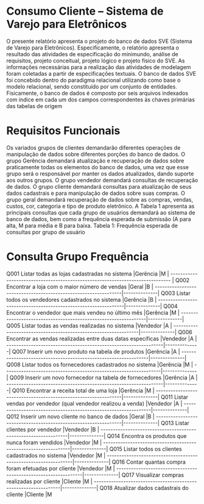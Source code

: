 # Consumo Cliente – Sistema de Varejo para Eletrônicos

O presente relatório apresenta o projeto do banco de dados SVE
(Sistema de Varejo para Eletrônicos). Especificamente, o relatório apresenta o
resultado das atividades de especificação do minimundo, análise de requisitos,
projeto conceitual, projeto lógico e projeto físico do SVE. 
As informações necessárias para a realização das atividades de modelagem foram coletadas a
partir de especificações textuais.
O banco de dados SVE foi concebido dentro do paradigma relacional utilizando como base o modelo relacional, sendo
constituído por um conjunto de entidades. Fisicamente, o banco de dados é composto por seis arquivos indexados com 
índice em cada um dos campos correspondentes às chaves primárias das tabelas de origem

# Requisitos Funcionais
Os variados grupos de clientes demandarão diferentes operações de manipulação de
dados sobre diferentes porções do banco de dados. O grupo Gerência demandará
atualização e recuperação de dados sobre praticamente todas os elementos do banco de
dados, uma vez que esse grupo será o responsável por manter os dados atualizados, dando
suporte aos outros grupos. O grupo vendedor demandará consultas de recuperação de
dados. O grupo cliente demandará consultas para atualização de seus dados cadastrais e
para manipulação de dados sobre suas compras. O grupo geral demandará recuperação de
dados sobre as compras, vendas, custos, cor, categoria e tipo de produto eletrônico. A
Tabela 1 apresenta as principais consultas que cada grupo de usuários demandará ao
sistema de banco de dados, bem como a frequência esperada de submissão (A para alta,
M para média e B para baixa.
Tabela 1: Frequência esperada de consultas por grupo de usuário
# Consulta Grupo Frequência
Q001 Listar todas as lojas cadastradas no sistema                 |Gerência  |M
| ------------------------------------------------------------------------------ |
Q002 Encontrar a loja com o maior número de vendas                |Geral     |B
| ----------------------------------------------------------------|--------------|
Q003 Listar todos os vendedores cadastrados no sistema            |Gerência  |B
| ----------------------------------------------------------------|--------------|
Q004 Encontrar o vendedor que mais vendeu no último mês           |Gerência  |M
| ----------------------------------------------------------------|--------------|
Q005 Listar todas as vendas realizadas no sistema                 |Vendedor  |A
| ----------------------------------------------------------------|--------------|
Q006 Encontrar as vendas realizadas entre duas datas específicas  |Vendedor  |A
| ----------------------------------------------------------------|--------------|
Q007 Inserir um novo produto na tabela de produtos                |Gerência  |A
| ----------------------------------------------------------------|--------------|
Q008 Listar todos os fornecedores cadastrados no sistema          |Gerência  |M
| ----------------------------------------------------------------|--------------|
Q009 Inserir um novo fornecedor na tabela de fornecedores         |Gerência  |A
| ----------------------------------------------------------------|--------------|
Q010 Encontrar a receita total de uma loja                        |Gerência  |M
| ----------------------------------------------------------------|--------------|
Q011 Listar vendas por vendedor (qual vendedor realizou a venda)  |Vendedor  |A
| ----------------------------------------------------------------|--------------|
Q012 Inserir um novo cliente no banco de dados                    |Geral     |B
| ----------------------------------------------------------------|--------------|
Q013 Listar clientes por vendedor                                 |Vendedor  |B
| ----------------------------------------------------------------|--------------|
Q014 Encontra os produtos que nunca foram vendidos                |Vendedor  |M
| ----------------------------------------------------------------|--------------|
Q015 Listar todos os clientes cadastrados no sistema              |Vendedor  |M
| ----------------------------------------------------------------|--------------|
Q016 Contar quantas compra foram efetuadas por cliente            |Vendedor  |M
| ----------------------------------------------------------------|--------------|
Q017 Visualizar compras realizadas por cliente                    |Cliente   |M
| ----------------------------------------------------------------|--------------|
Q018 Atualizar dados cadastrais do cliente                        |Cliente   |M



